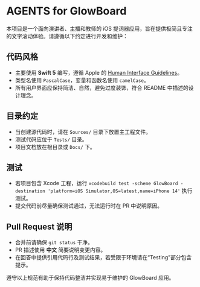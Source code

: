 # AGENTS for GlowBoard

本项目是一个面向演讲者、主播和教师的 iOS 提词器应用，旨在提供极简且专注的文字滚动体验。请遵循以下约定进行开发和维护：

## 代码风格
- 主要使用 **Swift 5** 编写，遵循 Apple 的 [Human Interface Guidelines](https://developer.apple.com/design/human-interface-guidelines/)。
- 类型名使用 `PascalCase`，变量和函数名使用 `camelCase`。
- 所有用户界面应保持简洁、自然，避免过度装饰，符合 README 中描述的设计理念。

## 目录约定
- 当创建源代码时，请在 `Sources/` 目录下放置主工程文件。
- 测试代码应位于 `Tests/` 目录。
- 项目文档放在根目录或 `Docs/` 下。

## 测试
- 若项目包含 Xcode 工程，运行 `xcodebuild test -scheme GlowBoard -destination 'platform=iOS Simulator,OS=latest,name=iPhone 14'` 执行测试。
- 提交代码前尽量确保测试通过，无法运行时在 PR 中说明原因。

## Pull Request 说明
- 合并前请确保 `git status` 干净。
- PR 描述使用 **中文** 简要说明变更内容。
- 在回答中提供引用代码行及测试结果，若受限于环境请在“Testing”部分包含提示。

遵守以上规范有助于保持代码整洁并实现易于维护的 GlowBoard 应用。
